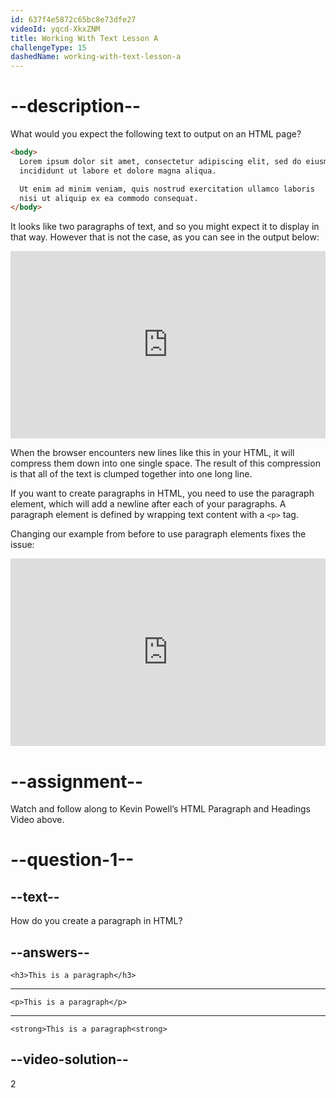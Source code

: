 ```yaml
---
id: 637f4e5872c65bc8e73dfe27
videoId: yqcd-XkxZNM
title: Working With Text Lesson A
challengeType: 15
dashedName: working-with-text-lesson-a
---
```

# --description--

What would you expect the following text to output on an HTML page?

```html
<body>
  Lorem ipsum dolor sit amet, consectetur adipiscing elit, sed do eiusmod tempor
  incididunt ut labore et dolore magna aliqua.

  Ut enim ad minim veniam, quis nostrud exercitation ullamco laboris
  nisi ut aliquip ex ea commodo consequat.
</body>
```

It looks like two paragraphs of text, and so you might expect it to display in that way. However that is not the case, as you can see in the output below:

<iframe allowfullscreen="true" allowpaymentrequest="true" allowtransparency="true" class="cp_embed_iframe " frameborder="0" height="300" width="100%" name="cp_embed_1" scrolling="no" src="https://codepen.io/TheOdinProjectExamples/embed/xxrKqeV?height=300&amp;theme-id=dark&amp;default-tab=html%2Cresult&amp;slug-hash=xxrKqeV&amp;user=TheOdinProjectExamples&amp;name=cp_embed_1" style="width: 100%; overflow:hidden; display:block;" title="CodePen Embed" loading="lazy" id="cp_embed_xxrKqeV"></iframe>

When the browser encounters new lines like this in your HTML, it will compress them down into one single space. The result of this compression is that all of the text is clumped together into one long line.

If you want to create paragraphs in HTML, you need to use the paragraph element, which will add a newline after each of your paragraphs. A paragraph element is defined by wrapping text content with a `<p>` tag.

Changing our example from before to use paragraph elements fixes the issue:

<iframe allowfullscreen="true" allowpaymentrequest="true" allowtransparency="true" class="cp_embed_iframe " frameborder="0" height="300" width="100%" name="cp_embed_2" scrolling="no" src="https://codepen.io/TheOdinProjectExamples/embed/mdwbmdp?height=300&amp;theme-id=dark&amp;default-tab=html%2Cresult&amp;slug-hash=mdwbmdp&amp;user=TheOdinProjectExamples&amp;name=cp_embed_2" style="width: 100%; overflow:hidden; display:block;" title="CodePen Embed" loading="lazy" id="cp_embed_mdwbmdp"></iframe>

# --assignment--

Watch and follow along to Kevin Powell’s HTML Paragraph and Headings Video above.

# --question-1--

## --text--

How do you create a paragraph in HTML?

## --answers--

`<h3>This is a paragraph</h3>`

---

`<p>This is a paragraph</p>`

---

`<strong>This is a paragraph<strong>`


## --video-solution--

2
